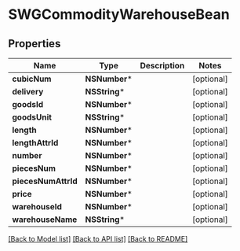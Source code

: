 # SWGCommodityWarehouseBean

## Properties
Name | Type | Description | Notes
------------ | ------------- | ------------- | -------------
**cubicNum** | **NSNumber*** |  | [optional] 
**delivery** | **NSString*** |  | [optional] 
**goodsId** | **NSNumber*** |  | [optional] 
**goodsUnit** | **NSString*** |  | [optional] 
**length** | **NSNumber*** |  | [optional] 
**lengthAttrId** | **NSNumber*** |  | [optional] 
**number** | **NSNumber*** |  | [optional] 
**piecesNum** | **NSNumber*** |  | [optional] 
**piecesNumAttrId** | **NSNumber*** |  | [optional] 
**price** | **NSNumber*** |  | [optional] 
**warehouseId** | **NSNumber*** |  | [optional] 
**warehouseName** | **NSString*** |  | [optional] 

[[Back to Model list]](../README.md#documentation-for-models) [[Back to API list]](../README.md#documentation-for-api-endpoints) [[Back to README]](../README.md)


